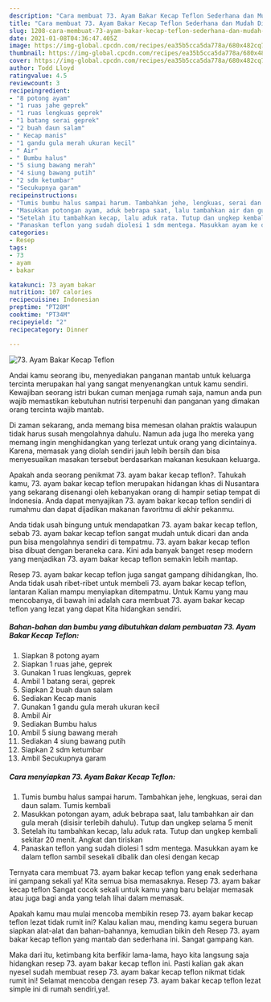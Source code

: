```yaml
---
description: "Cara membuat 73. Ayam Bakar Kecap Teflon Sederhana dan Mudah Dibuat"
title: "Cara membuat 73. Ayam Bakar Kecap Teflon Sederhana dan Mudah Dibuat"
slug: 1208-cara-membuat-73-ayam-bakar-kecap-teflon-sederhana-dan-mudah-dibuat
date: 2021-01-08T04:36:47.405Z
image: https://img-global.cpcdn.com/recipes/ea35b5cca5da778a/680x482cq70/73-ayam-bakar-kecap-teflon-foto-resep-utama.jpg
thumbnail: https://img-global.cpcdn.com/recipes/ea35b5cca5da778a/680x482cq70/73-ayam-bakar-kecap-teflon-foto-resep-utama.jpg
cover: https://img-global.cpcdn.com/recipes/ea35b5cca5da778a/680x482cq70/73-ayam-bakar-kecap-teflon-foto-resep-utama.jpg
author: Todd Lloyd
ratingvalue: 4.5
reviewcount: 3
recipeingredient:
- "8 potong ayam"
- "1 ruas jahe geprek"
- "1 ruas lengkuas geprek"
- "1 batang serai geprek"
- "2 buah daun salam"
- " Kecap manis"
- "1 gandu gula merah ukuran kecil"
- " Air"
- " Bumbu halus"
- "5 siung bawang merah"
- "4 siung bawang putih"
- "2 sdm ketumbar"
- "Secukupnya garam"
recipeinstructions:
- "Tumis bumbu halus sampai harum. Tambahkan jehe, lengkuas, serai dan daun salam. Tumis kembali"
- "Masukkan potongan ayam, aduk bebrapa saat, lalu tambahkan air dan gula merah (disisir terlebih dahulu). Tutup dan ungkep selama 5 menit"
- "Setelah itu tambahkan kecap, lalu aduk rata. Tutup dan ungkep kembali sekitar 20 menit. Angkat dan tiriskan"
- "Panaskan teflon yang sudah diolesi 1 sdm mentega. Masukkan ayam ke dalam teflon sambil sesekali dibalik dan olesi dengan kecap"
categories:
- Resep
tags:
- 73
- ayam
- bakar

katakunci: 73 ayam bakar 
nutrition: 107 calories
recipecuisine: Indonesian
preptime: "PT28M"
cooktime: "PT34M"
recipeyield: "2"
recipecategory: Dinner

---
```



![73. Ayam Bakar Kecap Teflon](https://img-global.cpcdn.com/recipes/ea35b5cca5da778a/680x482cq70/73-ayam-bakar-kecap-teflon-foto-resep-utama.jpg)

Andai kamu seorang ibu, menyediakan panganan mantab untuk keluarga tercinta merupakan hal yang sangat menyenangkan untuk kamu sendiri. Kewajiban seorang istri bukan cuman menjaga rumah saja, namun anda pun wajib memastikan kebutuhan nutrisi terpenuhi dan panganan yang dimakan orang tercinta wajib mantab.

Di zaman  sekarang, anda memang bisa memesan olahan praktis walaupun tidak harus susah mengolahnya dahulu. Namun ada juga lho mereka yang memang ingin menghidangkan yang terlezat untuk orang yang dicintainya. Karena, memasak yang diolah sendiri jauh lebih bersih dan bisa menyesuaikan masakan tersebut berdasarkan makanan kesukaan keluarga. 



Apakah anda seorang penikmat 73. ayam bakar kecap teflon?. Tahukah kamu, 73. ayam bakar kecap teflon merupakan hidangan khas di Nusantara yang sekarang disenangi oleh kebanyakan orang di hampir setiap tempat di Indonesia. Anda dapat menyajikan 73. ayam bakar kecap teflon sendiri di rumahmu dan dapat dijadikan makanan favoritmu di akhir pekanmu.

Anda tidak usah bingung untuk mendapatkan 73. ayam bakar kecap teflon, sebab 73. ayam bakar kecap teflon sangat mudah untuk dicari dan anda pun bisa mengolahnya sendiri di tempatmu. 73. ayam bakar kecap teflon bisa dibuat dengan beraneka cara. Kini ada banyak banget resep modern yang menjadikan 73. ayam bakar kecap teflon semakin lebih mantap.

Resep 73. ayam bakar kecap teflon juga sangat gampang dihidangkan, lho. Anda tidak usah ribet-ribet untuk membeli 73. ayam bakar kecap teflon, lantaran Kalian mampu menyiapkan ditempatmu. Untuk Kamu yang mau mencobanya, di bawah ini adalah cara membuat 73. ayam bakar kecap teflon yang lezat yang dapat Kita hidangkan sendiri.

<!--inarticleads1-->

##### Bahan-bahan dan bumbu yang dibutuhkan dalam pembuatan 73. Ayam Bakar Kecap Teflon:

1. Siapkan 8 potong ayam
1. Siapkan 1 ruas jahe, geprek
1. Gunakan 1 ruas lengkuas, geprek
1. Ambil 1 batang serai, geprek
1. Siapkan 2 buah daun salam
1. Sediakan  Kecap manis
1. Gunakan 1 gandu gula merah ukuran kecil
1. Ambil  Air
1. Sediakan  Bumbu halus
1. Ambil 5 siung bawang merah
1. Sediakan 4 siung bawang putih
1. Siapkan 2 sdm ketumbar
1. Ambil Secukupnya garam




<!--inarticleads2-->

##### Cara menyiapkan 73. Ayam Bakar Kecap Teflon:

1. Tumis bumbu halus sampai harum. Tambahkan jehe, lengkuas, serai dan daun salam. Tumis kembali
1. Masukkan potongan ayam, aduk bebrapa saat, lalu tambahkan air dan gula merah (disisir terlebih dahulu). Tutup dan ungkep selama 5 menit
1. Setelah itu tambahkan kecap, lalu aduk rata. Tutup dan ungkep kembali sekitar 20 menit. Angkat dan tiriskan
1. Panaskan teflon yang sudah diolesi 1 sdm mentega. Masukkan ayam ke dalam teflon sambil sesekali dibalik dan olesi dengan kecap




Ternyata cara membuat 73. ayam bakar kecap teflon yang enak sederhana ini gampang sekali ya! Kita semua bisa memasaknya. Resep 73. ayam bakar kecap teflon Sangat cocok sekali untuk kamu yang baru belajar memasak atau juga bagi anda yang telah lihai dalam memasak.

Apakah kamu mau mulai mencoba membikin resep 73. ayam bakar kecap teflon lezat tidak rumit ini? Kalau kalian mau, mending kamu segera buruan siapkan alat-alat dan bahan-bahannya, kemudian bikin deh Resep 73. ayam bakar kecap teflon yang mantab dan sederhana ini. Sangat gampang kan. 

Maka dari itu, ketimbang kita berfikir lama-lama, hayo kita langsung saja hidangkan resep 73. ayam bakar kecap teflon ini. Pasti kalian gak akan nyesel sudah membuat resep 73. ayam bakar kecap teflon nikmat tidak rumit ini! Selamat mencoba dengan resep 73. ayam bakar kecap teflon lezat simple ini di rumah sendiri,ya!.

